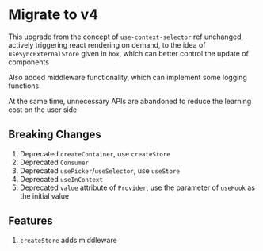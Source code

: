 # Migrate to v4

This upgrade from the concept of `use-context-selector` ref unchanged, actively triggering react rendering on demand, to the idea of `useSyncExternalStore` given in `hox`, which can better control the update of components

Also added middleware functionality, which can implement some logging functions

At the same time, unnecessary APIs are abandoned to reduce the learning cost on the user side

## Breaking Changes

1. Deprecated `createContainer`, use `createStore`
2. Deprecated `Consumer`
3. Deprecated `usePicker`/`useSelector`, use `useStore`
4. Deprecated `useInContext`
5. Deprecated `value` attribute of `Provider`, use the parameter of `useHook` as the initial value

## Features

1. `createStore` adds middleware
